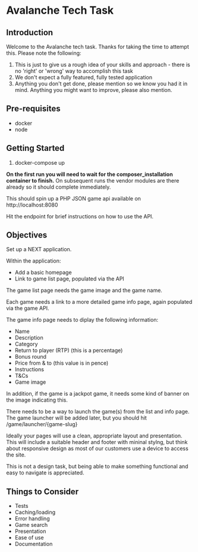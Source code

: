 # Avalanche Tech Task

## Introduction

Welcome to the Avalanche tech task. Thanks for taking the time to attempt this. Please note the following:

1. This is just to give us a rough idea of your skills and approach - there is no 'right' or 'wrong' way to accomplish this task
2. We don't expect a fully featured, fully tested application
3. Anything you don't get done, please mention so we know you had it in mind. Anything you might want to improve, please also mention.

## Pre-requisites

- docker
- node

## Getting Started

1. docker-compose up

**On the first run you will need to wait for the composer_installation container to finish.** On subsequent runs the vendor modules are there already so it should complete immediately.

This should spin up a PHP JSON game api available on http://localhost:8080

Hit the endpoint for brief instructions on how to use the API.

## Objectives

Set up a NEXT application.

Within the application:

- Add a basic homepage
- Link to game list page, populated via the API

The game list page needs the game image and the game name.

Each game needs a link to a more detailed game info page, again populated via the game API.

The game info page needs to diplay the following information:

- Name
- Description
- Category
- Return to player (RTP) (this is a percentage)
- Bonus round
- Price from & to (this value is in pence)
- Instructions
- T&Cs
- Game image

In addition, if the game is a jackpot game, it needs some kind of banner on the image indicating this.

There needs to be a way to launch the game(s) from the list and info page. The game launcher will be added later, but you should hit /game/launcher/{game-slug}

Ideally your pages will use a clean, appropriate layout and presentation. This will include a suitable header and footer with mininal stylng, but think about responsive design as most of our customers use a device to access the site.

This is not a design task, but being able to make something functional and easy to navigate is appreciated.

## Things to Consider

- Tests
- Caching/loading
- Error handling
- Game search
- Presentation
- Ease of use
- Documentation
